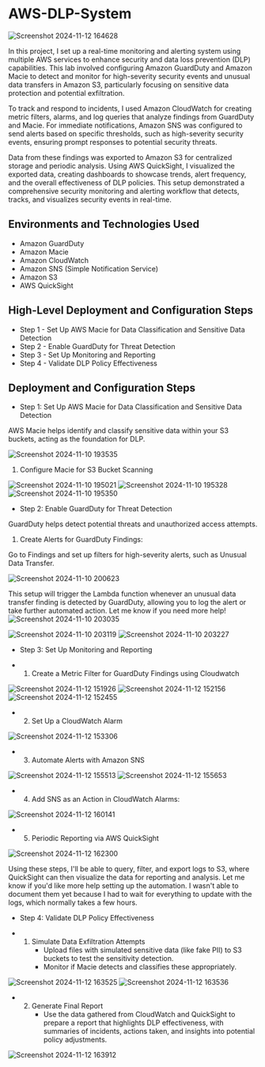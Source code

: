 # AWS-DLP-System
<p align="center">

  ![Screenshot 2024-11-12 164628](https://github.com/user-attachments/assets/27ae94a7-d37c-4c7f-a59b-7def146b3668)

</p>

In this project, I set up a real-time monitoring and alerting system using multiple AWS services to enhance security and data loss prevention (DLP) capabilities. This lab involved configuring Amazon GuardDuty and Amazon Macie to detect and monitor for high-severity security events and unusual data transfers in Amazon S3, particularly focusing on sensitive data protection and potential exfiltration.

To track and respond to incidents, I used Amazon CloudWatch for creating metric filters, alarms, and log queries that analyze findings from GuardDuty and Macie. For immediate notifications, Amazon SNS was configured to send alerts based on specific thresholds, such as high-severity security events, ensuring prompt responses to potential security threats.

Data from these findings was exported to Amazon S3 for centralized storage and periodic analysis. Using AWS QuickSight, I visualized the exported data, creating dashboards to showcase trends, alert frequency, and the overall effectiveness of DLP policies. This setup demonstrated a comprehensive security monitoring and alerting workflow that detects, tracks, and visualizes security events in real-time.




<h2>Environments and Technologies Used</h2>

- Amazon GuardDuty
- Amazon Macie
- Amazon CloudWatch
- Amazon SNS (Simple Notification Service)
- Amazon S3
- AWS QuickSight

<h2>High-Level Deployment and Configuration Steps</h2>

- Step 1 - Set Up AWS Macie for Data Classification and Sensitive Data Detection
- Step 2 - Enable GuardDuty for Threat Detection
- Step 3 - Set Up Monitoring and Reporting
- Step 4 - Validate DLP Policy Effectiveness

<h2>Deployment and Configuration Steps</h2>

- Step 1: Set Up AWS Macie for Data Classification and Sensitive Data Detection

AWS Macie helps identify and classify sensitive data within your S3 buckets, acting as the foundation for DLP.

![Screenshot 2024-11-10 193535](https://github.com/user-attachments/assets/fd87d81a-5e8e-4d1e-806d-beb021eb950e)

1. Configure Macie for S3 Bucket Scanning

![Screenshot 2024-11-10 195021](https://github.com/user-attachments/assets/4a7cff88-9a80-4056-9993-dc83b9e2c8de)
![Screenshot 2024-11-10 195328](https://github.com/user-attachments/assets/36d53e89-15a5-4f5f-bab4-17c49d55ac60)
![Screenshot 2024-11-10 195350](https://github.com/user-attachments/assets/f3324352-652b-48c4-937e-7e13236eb462)

- Step 2: Enable GuardDuty for Threat Detection

GuardDuty helps detect potential threats and unauthorized access attempts.

1. Create Alerts for GuardDuty Findings:

Go to Findings and set up filters for high-severity alerts, such as Unusual Data Transfer.

![Screenshot 2024-11-10 200623](https://github.com/user-attachments/assets/d75e9844-bdef-40a0-ab2f-52049d291458)

This setup will trigger the Lambda function whenever an unusual data transfer finding is detected by GuardDuty, allowing you to log the alert or take further automated action. Let me know if you need more help!
![Screenshot 2024-11-10 203035](https://github.com/user-attachments/assets/a5097680-4069-4fd9-9f52-0426c1862f1b)

![Screenshot 2024-11-10 203119](https://github.com/user-attachments/assets/e3f8d898-24d9-4031-9c76-911594f5de27)
![Screenshot 2024-11-10 203227](https://github.com/user-attachments/assets/1a43fb0f-ccd6-4091-87e6-0cb78ebced8d)

- Step 3: Set Up Monitoring and Reporting

- 1. Create a Metric Filter for GuardDuty Findings using Cloudwatch

![Screenshot 2024-11-12 151926](https://github.com/user-attachments/assets/af58eed9-04f9-4f5d-ab9a-61fed15be868)
![Screenshot 2024-11-12 152156](https://github.com/user-attachments/assets/342f6d22-f423-45ba-a81b-556ea5051294)
![Screenshot 2024-11-12 152455](https://github.com/user-attachments/assets/37a44188-77eb-420c-b6d9-e48ca3db4354)

- 2. Set Up a CloudWatch Alarm

![Screenshot 2024-11-12 153306](https://github.com/user-attachments/assets/7e7b2fd0-008e-4b6b-b902-638e35d7db76)

- 3. Automate Alerts with Amazon SNS

![Screenshot 2024-11-12 155513](https://github.com/user-attachments/assets/d35bab13-088b-4db6-9c12-e18f3918c669)
![Screenshot 2024-11-12 155653](https://github.com/user-attachments/assets/644893dc-1d2f-483b-a3db-76e89aaeb26d)

- 4. Add SNS as an Action in CloudWatch Alarms:

![Screenshot 2024-11-12 160141](https://github.com/user-attachments/assets/339e2578-1241-4929-8be1-679efeb668f0)

- 5. Periodic Reporting via AWS QuickSight

![Screenshot 2024-11-12 162300](https://github.com/user-attachments/assets/88c74171-df5b-46e8-a3e7-91c4cafd95b8)

Using these steps, I'll be able to query, filter, and export logs to S3, where QuickSight can then visualize the data for reporting and analysis. Let me know if you'd like more help setting up the automation. I wasn't able to document them yet because I had to wait for everything to update with the logs, which normally takes a few hours.

- Step 4: Validate DLP Policy Effectiveness

- 1. Simulate Data Exfiltration Attempts
     - Upload files with simulated sensitive data (like fake PII) to S3 buckets to test the sensitivity detection.
     - Monitor if Macie detects and classifies these appropriately.

![Screenshot 2024-11-12 163525](https://github.com/user-attachments/assets/d725063b-fe34-45cf-a6f5-46d0bb141b4d)
![Screenshot 2024-11-12 163536](https://github.com/user-attachments/assets/ac58b1fa-932f-4b75-8c41-22f6b9f7f390)

- 2. Generate Final Report
     - Use the data gathered from CloudWatch and QuickSight to prepare a report that highlights DLP effectiveness, with summaries of incidents, actions taken, and insights into potential policy adjustments.

![Screenshot 2024-11-12 163912](https://github.com/user-attachments/assets/aba08fa8-8d42-40ff-9913-f1e219484593)




















